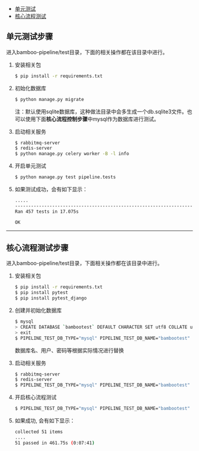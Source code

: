 <!-- TOC -->

- [单元测试](#单元测试)
- [核心流程测试](#核心流程测试)

<!-- TOC -->



## 单元测试步骤

进入bamboo-pipeline/test目录，下面的相关操作都在该目录中进行。

1. 安装相关包

   ``` bash
   $ pip install -r requirements.txt
   ```

2. 初始化数据库

   ``` bash
   $ python manage.py migrate
   ```

   注：默认使用sqlite数据库，这种做法目录中会多生成一个db.sqlite3文件。也可以使用下面**核心流程控制步骤**中mysql作为数据库进行测试。

3. 启动相关服务

   ``` bash
   $ rabbitmq-server
   $ redis-server
   $ python manage.py celery worker -B -l info
   ```

4. 开启单元测试

   ``` bash
   $ python manage.py test pipeline.tests
   ```

5. 如果测试成功，会有如下显示：

   ``` bash
   .....
   ----------------------------------------------------------------------
   Ran 457 tests in 17.075s
   
   OK
   ```
   
----
## 核心流程测试步骤



进入bamboo-pipeline/test目录，下面相关操作都在该目录中进行。

1. 安装相关包

   ``` bash
   $ pip install -r requirements.txt
   $ pip install pytest
   $ pip install pytest_django
   ```

2. 创建并初始化数据库

   ``` bash
   $ mysql
   > CREATE DATABASE `bambootest` DEFAULT CHARACTER SET utf8 COLLATE utf8_general_ci;
   > exit
   $ PIPELINE_TEST_DB_TYPE="mysql" PIPELINE_TEST_DB_NAME="bambootest" PIPELINE_TEST_DB_USER="root" PIPELINE_TEST_DB_PWD="" python manage.py migrate
   ```

   数据库名、用户、密码等根据实际情况进行替换

3. 启动相关服务

   ``` bash
   $ rabbitmq-server
   $ redis-server
   $ PIPELINE_TEST_DB_TYPE="mysql" PIPELINE_TEST_DB_NAME="bambootest" PIPELINE_TEST_DB_USER="root" PIPELINE_TEST_DB_PWD="" python manage.py celery worker -B -l info
   ```

4. 开启核心流程测试

   ``` bash
   $ PIPELINE_TEST_DB_TYPE="mysql" PIPELINE_TEST_DB_NAME="bambootest" PIPELINE_TEST_DB_USER="root" PIPELINE_TEST_DB_PWD="" pytest pipeline_test_use/tests
   ```

5. 如果成功, 会有如下显示：

   ``` bash
   collected 51 items
   ....
   51 passed in 461.75s (0:07:41)
   ```

   

